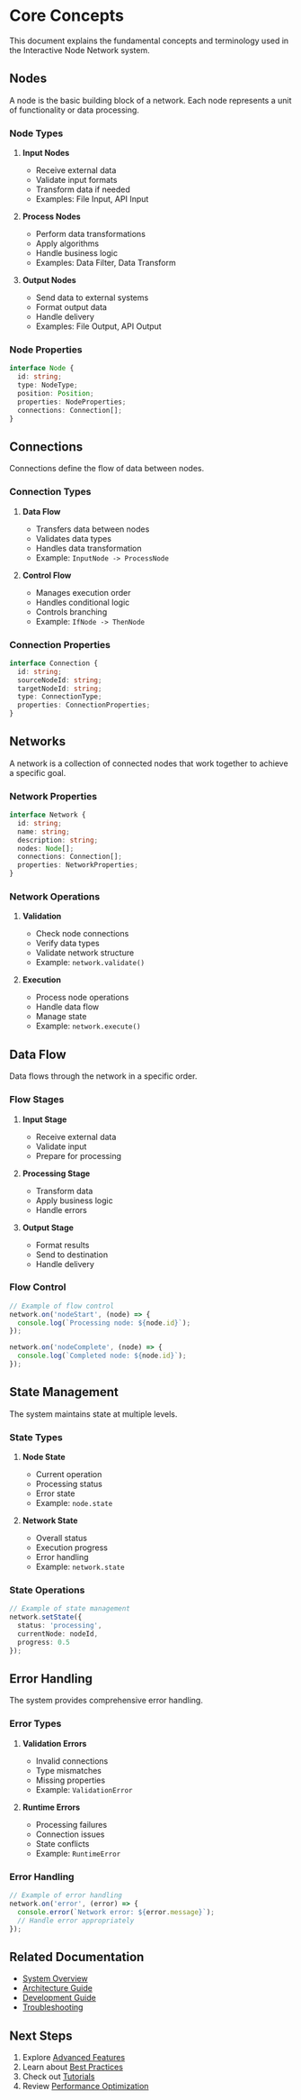 # Core Concepts

This document explains the fundamental concepts and terminology used in the Interactive Node Network system.

## Nodes

A node is the basic building block of a network. Each node represents a unit of functionality or data processing.

### Node Types

1. **Input Nodes**
   - Receive external data
   - Validate input formats
   - Transform data if needed
   - Examples: File Input, API Input

2. **Process Nodes**
   - Perform data transformations
   - Apply algorithms
   - Handle business logic
   - Examples: Data Filter, Data Transform

3. **Output Nodes**
   - Send data to external systems
   - Format output data
   - Handle delivery
   - Examples: File Output, API Output

### Node Properties

```typescript
interface Node {
  id: string;
  type: NodeType;
  position: Position;
  properties: NodeProperties;
  connections: Connection[];
}
```

## Connections

Connections define the flow of data between nodes.

### Connection Types

1. **Data Flow**
   - Transfers data between nodes
   - Validates data types
   - Handles data transformation
   - Example: `InputNode -> ProcessNode`

2. **Control Flow**
   - Manages execution order
   - Handles conditional logic
   - Controls branching
   - Example: `IfNode -> ThenNode`

### Connection Properties

```typescript
interface Connection {
  id: string;
  sourceNodeId: string;
  targetNodeId: string;
  type: ConnectionType;
  properties: ConnectionProperties;
}
```

## Networks

A network is a collection of connected nodes that work together to achieve a specific goal.

### Network Properties

```typescript
interface Network {
  id: string;
  name: string;
  description: string;
  nodes: Node[];
  connections: Connection[];
  properties: NetworkProperties;
}
```

### Network Operations

1. **Validation**
   - Check node connections
   - Verify data types
   - Validate network structure
   - Example: `network.validate()`

2. **Execution**
   - Process node operations
   - Handle data flow
   - Manage state
   - Example: `network.execute()`

## Data Flow

Data flows through the network in a specific order.

### Flow Stages

1. **Input Stage**
   - Receive external data
   - Validate input
   - Prepare for processing

2. **Processing Stage**
   - Transform data
   - Apply business logic
   - Handle errors

3. **Output Stage**
   - Format results
   - Send to destination
   - Handle delivery

### Flow Control

```typescript
// Example of flow control
network.on('nodeStart', (node) => {
  console.log(`Processing node: ${node.id}`);
});

network.on('nodeComplete', (node) => {
  console.log(`Completed node: ${node.id}`);
});
```

## State Management

The system maintains state at multiple levels.

### State Types

1. **Node State**
   - Current operation
   - Processing status
   - Error state
   - Example: `node.state`

2. **Network State**
   - Overall status
   - Execution progress
   - Error handling
   - Example: `network.state`

### State Operations

```typescript
// Example of state management
network.setState({
  status: 'processing',
  currentNode: nodeId,
  progress: 0.5
});
```

## Error Handling

The system provides comprehensive error handling.

### Error Types

1. **Validation Errors**
   - Invalid connections
   - Type mismatches
   - Missing properties
   - Example: `ValidationError`

2. **Runtime Errors**
   - Processing failures
   - Connection issues
   - State conflicts
   - Example: `RuntimeError`

### Error Handling

```typescript
// Example of error handling
network.on('error', (error) => {
  console.error(`Network error: ${error.message}`);
  // Handle error appropriately
});
```

## Related Documentation

- [System Overview](./system-overview.md)
- [Architecture Guide](../technical/architecture.md)
- [Development Guide](../guides/development-guide.md)
- [Troubleshooting](../reference/troubleshooting.md)

## Next Steps

1. Explore [Advanced Features](../tutorials/advanced-features.md)
2. Learn about [Best Practices](../best-practices/development.md)
3. Check out [Tutorials](../tutorials/basic-usage.md)
4. Review [Performance Optimization](../performance/optimization.md) 